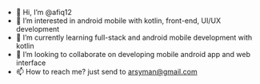 - 👋 Hi, I’m @afiq12
- 👀 I’m interested in android mobile with kotlin, front-end, UI/UX development
- 🌱 I’m currently learning full-stack and android mobile development with kotlin
- 💞️ I’m looking to collaborate on developing mobile android app and web interface 
- 📫 How to reach me? just send to arsyman@gmail.com

<!---
afiq12/afiq12 is a ✨ special ✨ repository because its `README.md` (this file) appears on your GitHub profile.
You can click the Preview link to take a look at your changes.
--->
